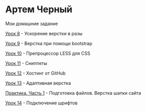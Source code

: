 # Артем Черный
Мои домашние задание

[Урок 8](chorniy-artem.github.io/lesson_8/ "Дз урок 8") - Ускорение верстки в разы

[Урок 9](chorniy-artem.github.io/lesson_9/ "Дз урок 9") - Верстка при помощи bootstrap

[Урок 10](chorniy-artem.github.io/lesson_10/ "Дз урок 10") - Препроцессор LESS для CSS

[Урок 11](chorniy-artem.github.io/lesson_11/ "Дз урок 11") - Сниппеты

[Урок 12](chorniy-artem.github.io/lesson_12/ "Дз урок 12") - Хостинг от GitHub

[Урок 13](chorniy-artem.github.io/lesson_13/ "Дз урок 13") - Адаптивная верстка

[Практика. Часть 1](chorniy-artem.github.io/Practice/ ) - Подготовка файлов. Верстка шапки сайта

[Урок 14](chorniy-artem.github.io/lesson_14/ "Дз урок 14") - Подключение шрифтов

